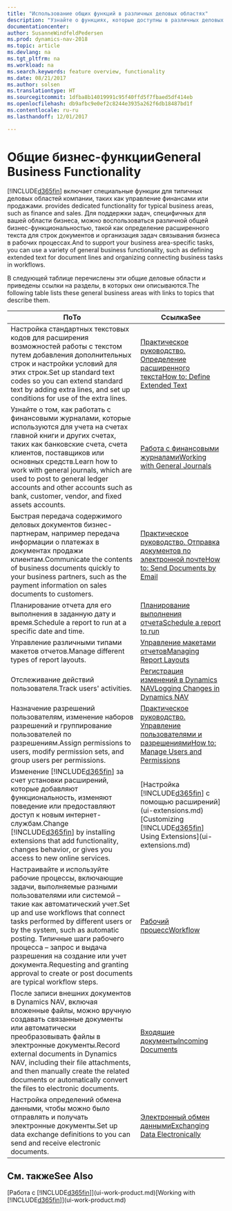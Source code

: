 ```yaml
---
title: "Использование общих функций в различных деловых областях"
description: "Узнайте о функциях, которые доступны в различных деловых областях Dynamics NAV."
documentationcenter: 
author: SusanneWindfeldPedersen
ms.prod: dynamics-nav-2018
ms.topic: article
ms.devlang: na
ms.tgt_pltfrm: na
ms.workload: na
ms.search.keywords: feature overview, functionality
ms.date: 08/21/2017
ms.author: solsen
ms.translationtype: HT
ms.sourcegitcommit: 1dfba8b14019991c95f40ffd5f7fbaed5df414eb
ms.openlocfilehash: db9afbc9e0ef2c8244e3935a262f6db18487bd1f
ms.contentlocale: ru-ru
ms.lasthandoff: 12/01/2017

---
```

# <a name="general-business-functionality"></a><span data-ttu-id="d57c8-103">Общие бизнес-функции</span><span class="sxs-lookup"><span data-stu-id="d57c8-103">General Business Functionality</span></span>
[!INCLUDE[d365fin](includes/d365fin_md.md)]<span data-ttu-id="d57c8-104"> включает специальные функции для типичных деловых областей компании, таких как управление финансами или продажами.</span><span class="sxs-lookup"><span data-stu-id="d57c8-104"> provides dedicated functionality for typical business areas, such as finance and sales.</span></span> <span data-ttu-id="d57c8-105">Для поддержки задач, специфичных для вашей области бизнеса, можно воспользоваться различной общей бизнес-функциональностью, такой как определение расширенного текста для строк документов и организация задач связывания бизнеса в рабочих процессах.</span><span class="sxs-lookup"><span data-stu-id="d57c8-105">And to support your business area-specific tasks, you can use a variety of general business functionality, such as defining extended text for document lines and organizing connecting business tasks in workflows.</span></span>

<span data-ttu-id="d57c8-106">В следующей таблице перечислены эти общие деловые области и приведены ссылки на разделы, в которых они описываются.</span><span class="sxs-lookup"><span data-stu-id="d57c8-106">The following table lists these general business areas with links to topics that describe them.</span></span>

| <span data-ttu-id="d57c8-107">По</span><span class="sxs-lookup"><span data-stu-id="d57c8-107">To</span></span> | <span data-ttu-id="d57c8-108">Ссылка</span><span class="sxs-lookup"><span data-stu-id="d57c8-108">See</span></span> |
| --- | --- |
| <span data-ttu-id="d57c8-109">Настройка стандартных текстовых кодов для расширения возможностей работы с текстом путем добавления дополнительных строк и настройки условий для этих строк.</span><span class="sxs-lookup"><span data-stu-id="d57c8-109">Set up standard text codes so you can extend standard text by adding extra lines, and set up conditions for use of the extra lines.</span></span> |[<span data-ttu-id="d57c8-110">Практическое руководство. Определение расширенного текста</span><span class="sxs-lookup"><span data-stu-id="d57c8-110">How to: Define Extended Text</span></span>](ui-how-define-ext-text.md) |
| <span data-ttu-id="d57c8-111">Узнайте о том, как работать с финансовыми журналами, которые используются для учета на счетах главной книги и других счетах, таких как банковские счета, счета клиентов, поставщиков или основных средств.</span><span class="sxs-lookup"><span data-stu-id="d57c8-111">Learn how to work with general journals, which are used to post to general ledger accounts and other accounts such as bank, customer, vendor, and fixed assets accounts.</span></span> |[<span data-ttu-id="d57c8-112">Работа с финансовыми журналами</span><span class="sxs-lookup"><span data-stu-id="d57c8-112">Working with General Journals</span></span>](ui-work-general-journals.md) |
| <span data-ttu-id="d57c8-113">Быстрая передача содержимого деловых документов бизнес-партнерам, например передача информации о платежах в документах продажи клиентам.</span><span class="sxs-lookup"><span data-stu-id="d57c8-113">Communicate the contents of business documents quickly to your business partners, such as the payment information on sales documents to customers.</span></span> |[<span data-ttu-id="d57c8-114">Практическое руководство. Отправка документов по электронной почте</span><span class="sxs-lookup"><span data-stu-id="d57c8-114">How to: Send Documents by Email</span></span>](ui-how-send-documents-email.md) |
| <span data-ttu-id="d57c8-115">Планирование отчета для его выполнения в заданную дату и время.</span><span class="sxs-lookup"><span data-stu-id="d57c8-115">Schedule a report to run at a specific date and time.</span></span> |[<span data-ttu-id="d57c8-116">Планирование выполнения отчета</span><span class="sxs-lookup"><span data-stu-id="d57c8-116">Schedule a report to run</span></span>](ui-work-report.md#ScheduleReport) |
| <span data-ttu-id="d57c8-117">Управление различными типами макетов отчетов.</span><span class="sxs-lookup"><span data-stu-id="d57c8-117">Manage different types of report layouts.</span></span> |[<span data-ttu-id="d57c8-118">Управление макетами отчетов</span><span class="sxs-lookup"><span data-stu-id="d57c8-118">Managing Report Layouts</span></span>](ui-manage-report-layouts.md) |
| <span data-ttu-id="d57c8-119">Отслеживание действий пользователя.</span><span class="sxs-lookup"><span data-stu-id="d57c8-119">Track users' activities.</span></span>|[<span data-ttu-id="d57c8-120">Регистрация изменений в Dynamics NAV</span><span class="sxs-lookup"><span data-stu-id="d57c8-120">Logging Changes in Dynamics NAV</span></span>](across-log-changes.md)|
|<span data-ttu-id="d57c8-121">Назначение разрешений пользователям, изменение наборов разрешений и группирование пользователей по разрешениям.</span><span class="sxs-lookup"><span data-stu-id="d57c8-121">Assign permissions to users, modify permission sets, and group users per permissions.</span></span>|[<span data-ttu-id="d57c8-122">Практическое руководство. Управление пользователями и разрешениями</span><span class="sxs-lookup"><span data-stu-id="d57c8-122">How to: Manage Users and Permissions</span></span>](ui-how-users-permissions.md)|
| <span data-ttu-id="d57c8-123">Изменение [!INCLUDE[d365fin](includes/d365fin_md.md)] за счет установки расширений, которые добавляют функциональность, изменяют поведение или предоставляют доступ к новым интернет-службам.</span><span class="sxs-lookup"><span data-stu-id="d57c8-123">Change [!INCLUDE[d365fin](includes/d365fin_md.md)] by installing extensions that add functionality, changes behavior, or gives you access to new online services.</span></span> |<span data-ttu-id="d57c8-124">[Настройка [!INCLUDE[d365fin](includes/d365fin_md.md)] с помощью расширений](ui-extensions.md)</span><span class="sxs-lookup"><span data-stu-id="d57c8-124">[Customizing [!INCLUDE[d365fin](includes/d365fin_md.md)] Using Extensions](ui-extensions.md)</span></span> |
|<span data-ttu-id="d57c8-125">Настраивайте и используйте рабочие процессы, включающие задачи, выполняемые разными пользователями или системой – такие как автоматический учет.</span><span class="sxs-lookup"><span data-stu-id="d57c8-125">Set up and use workflows that connect tasks performed by different users or by the system, such as automatic posting.</span></span> <span data-ttu-id="d57c8-126">Типичные шаги рабочего процесса – запрос и выдача разрешения на создание или учет документа.</span><span class="sxs-lookup"><span data-stu-id="d57c8-126">Requesting and granting approval to create or post documents are typical workflow steps.</span></span>|[<span data-ttu-id="d57c8-127">Рабочий процесс</span><span class="sxs-lookup"><span data-stu-id="d57c8-127">Workflow</span></span>](across-workflow.md)|
|<span data-ttu-id="d57c8-128">После записи внешних документов в Dynamics NAV, включая вложенные файлы, можно вручную создавать связанные документы или автоматически преобразовывать файлы в электронные документы.</span><span class="sxs-lookup"><span data-stu-id="d57c8-128">Record external documents in Dynamics NAV, including their file attachments, and then manually create the related documents or automatically convert the files to electronic documents.</span></span>|[<span data-ttu-id="d57c8-129">Входящие документы</span><span class="sxs-lookup"><span data-stu-id="d57c8-129">Incoming Documents</span></span>](across-income-documents.md)|
| <span data-ttu-id="d57c8-130">Настройка определений обмена данными, чтобы можно было отправлять и получать электронные документы.</span><span class="sxs-lookup"><span data-stu-id="d57c8-130">Set up data exchange definitions to you can send and receive electronic documents.</span></span> |[<span data-ttu-id="d57c8-131">Электронный обмен данными</span><span class="sxs-lookup"><span data-stu-id="d57c8-131">Exchanging Data Electronically</span></span>](across-data-exchange.md) |

## <a name="see-also"></a><span data-ttu-id="d57c8-132">См. также</span><span class="sxs-lookup"><span data-stu-id="d57c8-132">See Also</span></span>
<span data-ttu-id="d57c8-133">[Работа с [!INCLUDE[d365fin](includes/d365fin_md.md)]](ui-work-product.md)</span><span class="sxs-lookup"><span data-stu-id="d57c8-133">[Working with [!INCLUDE[d365fin](includes/d365fin_md.md)]](ui-work-product.md)</span></span>

